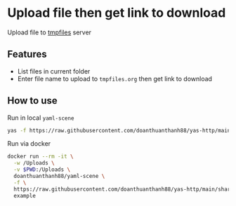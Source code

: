# Upload file then get link to download
Upload file to [tmpfiles](https://tmpfiles.org) server

## Features
- List files in current folder
- Enter file name to upload to `tmpfiles.org` then get link to download

## How to use

Run in local `yaml-scene`
```sh
yas -f https://raw.githubusercontent.com/doanthuanthanh88/yas-http/main/sharing/upload/tmpfiles example
```

Run via docker
```sh
docker run --rm -it \
  -w /Uploads \
  -v $PWD:/Uploads \
  doanthuanthanh88/yaml-scene \
  -f \
  https://raw.githubusercontent.com/doanthuanthanh88/yas-http/main/sharing/upload/tmpfiles \
  example
```